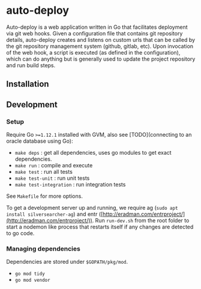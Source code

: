 # auto-deploy

Auto-deploy is a web application written in Go that facilitates deployment via git web hooks. Given a configuration file that contains git repository details, auto-deploy creates and listens on custom urls that can be called by the git repository management system (github, gitlab, etc). Upon invocation of the web hook, a script is executed (as defined in the configuration), which can do anything but is generally used to update the project repository and run build steps.

## Installation

## Development

### Setup

Require Go `>=1.12.1` installed with GVM, also see [TODO](connecting to an oracle database using Go):

- `make deps` : get all dependencies, uses go modules to get exact dependencies.
- `make run` : compile and execute
- `make test` : run all tests
- `make test-unit` : run unit tests
- `make test-integration` : run integration tests

See `Makefile` for more options.

To get a development server up and running, we require ag (`sudo apt install silversearcher-ag`) and entr ([http://eradman.com/entrproject/](http://eradman.com/entrproject/)). Run `run-dev.sh` from the root folder to start a nodemon like process that restarts itself if any changes are detected to go code.

### Managing dependencies

Dependencies are stored under `$GOPATH/pkg/mod`.

- `go mod tidy`
- `go mod vendor`
